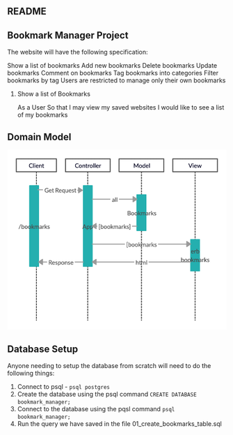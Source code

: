 ## README

## Bookmark Manager Project

The website will have the following specification:

Show a list of bookmarks
Add new bookmarks
Delete bookmarks
Update bookmarks
Comment on bookmarks
Tag bookmarks into categories
Filter bookmarks by tag
Users are restricted to manage only their own bookmarks

1. Show a list of Bookmarks

    As a User
    So that I may view my saved websites
    I would like to see a list of my bookmarks

## Domain Model

![Bookmark Manager Domain model](./public/Domain_model.png)

## Database Setup

Anyone needing to setup the database from scratch will need to do the following things:

1. Connect to psql - `psql postgres`
2. Create the database using the psql command `CREATE DATABASE bookmark_manager;`
3. Connect to the database using the pqsl command `psql bookmark_manager;`
4. Run the query we have saved in the file 01_create_bookmarks_table.sql